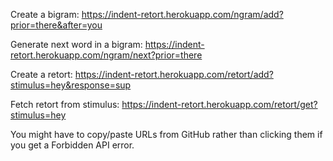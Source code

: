 Create a bigram:
https://indent-retort.herokuapp.com/ngram/add?prior=there&after=you

Generate next word in a bigram:
https://indent-retort.herokuapp.com/ngram/next?prior=there

Create a retort:
https://indent-retort.herokuapp.com/retort/add?stimulus=hey&response=sup

Fetch retort from stimulus:
https://indent-retort.herokuapp.com/retort/get?stimulus=hey

You might have to copy/paste URLs from GitHub rather than clicking them if you get a Forbidden API error.

